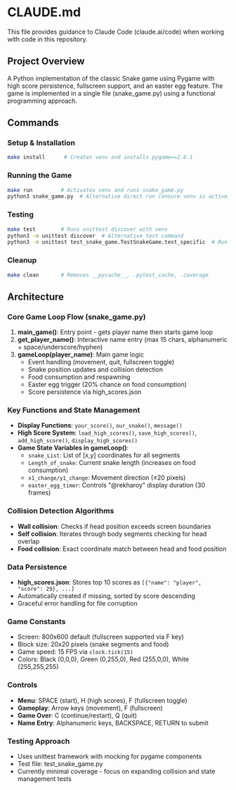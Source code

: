 # CLAUDE.md

This file provides guidance to Claude Code (claude.ai/code) when working with code in this repository.

## Project Overview
A Python implementation of the classic Snake game using Pygame with high score persistence, fullscreen support, and an easter egg feature. The game is implemented in a single file (snake_game.py) using a functional programming approach.

## Commands

### Setup & Installation
```bash
make install      # Creates venv and installs pygame==2.6.1
```

### Running the Game
```bash
make run         # Activates venv and runs snake_game.py
python3 snake_game.py  # Alternative direct run (ensure venv is active)
```

### Testing
```bash
make test        # Runs unittest discover with venv
python3 -m unittest discover  # Alternative test command
python3 -m unittest test_snake_game.TestSnakeGame.test_specific  # Run single test
```

### Cleanup
```bash
make clean       # Removes __pycache__, .pytest_cache, .coverage
```

## Architecture

### Core Game Loop Flow (snake_game.py)
1. **main_game()**: Entry point - gets player name then starts game loop
2. **get_player_name()**: Interactive name entry (max 15 chars, alphanumeric + space/underscore/hyphen)
3. **gameLoop(player_name)**: Main game logic
   - Event handling (movement, quit, fullscreen toggle)
   - Snake position updates and collision detection
   - Food consumption and respawning
   - Easter egg trigger (20% chance on food consumption)
   - Score persistence via high_scores.json

### Key Functions and State Management
- **Display Functions**: `your_score()`, `our_snake()`, `message()`
- **High Score System**: `load_high_scores()`, `save_high_scores()`, `add_high_score()`, `display_high_scores()`
- **Game State Variables in gameLoop()**:
  - `snake_List`: List of [x,y] coordinates for all segments
  - `Length_of_snake`: Current snake length (increases on food consumption)
  - `x1_change/y1_change`: Movement direction (±20 pixels)
  - `easter_egg_timer`: Controls "@rekharoy" display duration (30 frames)

### Collision Detection Algorithms
- **Wall collision**: Checks if head position exceeds screen boundaries
- **Self collision**: Iterates through body segments checking for head overlap
- **Food collision**: Exact coordinate match between head and food position

### Data Persistence
- **high_scores.json**: Stores top 10 scores as `[{"name": "player", "score": 29}, ...]`
- Automatically created if missing, sorted by score descending
- Graceful error handling for file corruption

### Game Constants
- Screen: 800x600 default (fullscreen supported via F key)
- Block size: 20x20 pixels (snake segments and food)
- Game speed: 15 FPS via `clock.tick(15)`
- Colors: Black (0,0,0), Green (0,255,0), Red (255,0,0), White (255,255,255)

### Controls
- **Menu**: SPACE (start), H (high scores), F (fullscreen toggle)
- **Gameplay**: Arrow keys (movement), F (fullscreen)
- **Game Over**: C (continue/restart), Q (quit)
- **Name Entry**: Alphanumeric keys, BACKSPACE, RETURN to submit

### Testing Approach
- Uses unittest framework with mocking for pygame components
- Test file: test_snake_game.py
- Currently minimal coverage - focus on expanding collision and state management tests